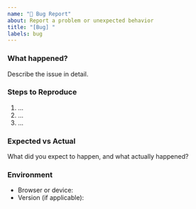 ```yaml
---
name: "🐞 Bug Report"
about: Report a problem or unexpected behavior
title: "[Bug] "
labels: bug
---
```


### What happened?

Describe the issue in detail.

### Steps to Reproduce

1. ...
2. ...
3. ...

### Expected vs Actual

What did you expect to happen, and what actually happened?

### Environment

- Browser or device:
- Version (if applicable):
